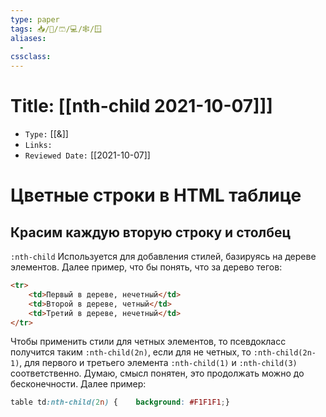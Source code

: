 ```yaml
---
type: paper
tags: 📥️/📜️/🩳/💻/🕸/🪟
aliases:
  - 
cssclass: 
---
```




# Title: **[[nth-child 2021-10-07]]]**
- `Type:` [[&]]
- `Links:`
- `Reviewed Date:` [[2021-10-07]]

 

# Цветные строки в HTML таблице

## Красим каждую вторую строку и столбец

`:nth-child` Используется для добавления стилей, базируясь на дереве элементов. Далее пример, что бы понять, что за дерево тегов:

```html
<tr>    
	<td>Первый в дереве, нечетный</td> 
	<td>Второй в дереве, четный</td>  
	<td>Третий в дереве, нечетный</td>
</tr>
```

Чтобы применить стили для четных элементов, то псевдокласс получится таким `:nth-child(2n)`, если для не четных, то `:nth-child(2n-1)`, для первого и третьего элемента `:nth-child(1)` и `:nth-child(3)` соответственно. Думаю, смысл понятен, это продолжать можно до бесконечности. Далее пример:

```css
table td:nth-child(2n) {    background: #F1F1F1;}
```